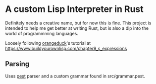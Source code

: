 # A custom Lisp Interpreter in Rust

Definitely needs a creative name, but for now this is fine. This project is intended to 
help me get better at writing Rust, but is also a dip into the world of programmming languages.

Loosely following [orangeduck](https://github.com/orangeduck)'s tutorial at https://www.buildyourownlisp.com/chapter9_s_expressions

## Parsing

Uses [pest](https://github.com/pest-parser/pest) parser and a custom grammar found in src/grammar.pest.
